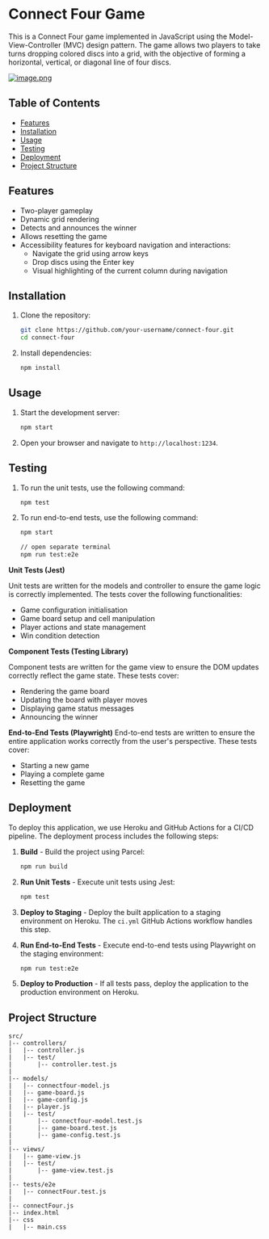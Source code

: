 # Connect Four Game

This is a Connect Four game implemented in JavaScript using the Model-View-Controller (MVC) design pattern. The game allows two players to take turns dropping colored discs into a grid, with the objective of forming a horizontal, vertical, or diagonal line of four discs.

[![image.png](https://i.postimg.cc/Mp8z5XYs/image.png)](https://postimg.cc/w70KTqZJ)

## Table of Contents

- [Features](#features)
- [Installation](#installation)
- [Usage](#usage)
- [Testing](#testing)
- [Deployment](#deployment)
- [Project Structure](#project-structure)

## Features

- Two-player gameplay
- Dynamic grid rendering
- Detects and announces the winner
- Allows resetting the game
- Accessibility features for keyboard navigation and interactions:
  - Navigate the grid using arrow keys
  - Drop discs using the Enter key
  - Visual highlighting of the current column during navigation

## Installation

1. Clone the repository:
    ```bash
    git clone https://github.com/your-username/connect-four.git
    cd connect-four
    ```

2. Install dependencies:
    ```bash
    npm install
    ```

## Usage

1. Start the development server:
    ```bash
    npm start
    ```

2. Open your browser and navigate to `http://localhost:1234`.



## Testing


1. To run the unit tests, use the following command:
    ```bash
    npm test
    ```


2. To run end-to-end tests, use the following command:
    ```bash
    npm start

    // open separate terminal 
    npm run test:e2e
    ```

**Unit Tests (Jest)**

Unit tests are written for the models and controller to ensure the game logic is correctly implemented. The tests cover the following functionalities:

- Game configuration initialisation
- Game board setup and cell manipulation
- Player actions and state management
- Win condition detection


**Component Tests (Testing Library)**

Component tests are written for the game view to ensure the DOM updates correctly reflect the game state. These tests cover:

- Rendering the game board
- Updating the board with player moves
- Displaying game status messages
- Announcing the winner

**End-to-End Tests (Playwright)**
End-to-end tests are written to ensure the entire application works correctly from the user's perspective. These tests cover:

- Starting a new game
- Playing a complete game
- Resetting the game

## Deployment

To deploy this application, we use Heroku and GitHub Actions for a CI/CD pipeline. The deployment process includes the following steps:

1. **Build** - Build the project using Parcel:
    ```bash
    npm run build
    ```

2. **Run Unit Tests** - Execute unit tests using Jest:
    ```bash
    npm test
    ```

3. **Deploy to Staging** - Deploy the built application to a staging environment on Heroku. The `ci.yml` GitHub Actions workflow handles this step.

4. **Run End-to-End Tests** - Execute end-to-end tests using Playwright on the staging environment:
    ```bash
    npm run test:e2e
    ```

5. **Deploy to Production** - If all tests pass, deploy the application to the production environment on Heroku.


## Project Structure

```plaintext
src/
|-- controllers/
|   |-- controller.js
|   |-- test/
|       |-- controller.test.js
|
|-- models/
|   |-- connectfour-model.js
|   |-- game-board.js
|   |-- game-config.js
|   |-- player.js
|   |-- test/
|       |-- connectfour-model.test.js
|       |-- game-board.test.js
|       |-- game-config.test.js
|
|-- views/
|   |-- game-view.js
|   |-- test/
|       |-- game-view.test.js
|
|-- tests/e2e
|   |-- connectFour.test.js
|
|-- connectFour.js
|-- index.html
|-- css
|   |-- main.css
